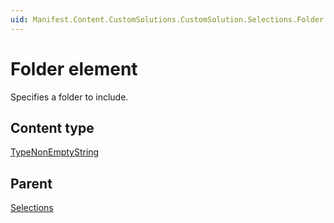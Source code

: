 ```yaml
---
uid: Manifest.Content.CustomSolutions.CustomSolution.Selections.Folder
---
```


# Folder element

Specifies a folder to include.

## Content type

[TypeNonEmptyString](xref:Manifest-TypeNonEmptyString)

## Parent

[Selections](xref:Manifest.Content.CustomSolutions.CustomSolution.Selections)

